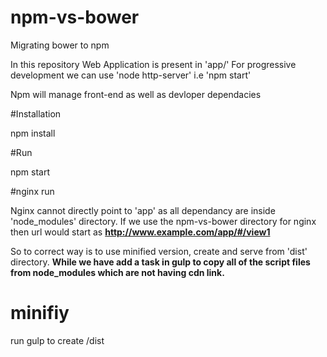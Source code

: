 # npm-vs-bower
Migrating bower to npm

In this repository Web Application is present in 'app/'
For progressive development we can use 'node http-server' i.e 'npm start'

Npm will manage front-end as well as devloper dependacies

#Installation

npm install

#Run

npm start

#nginx run

Nginx cannot directly point to 'app' as all dependancy are inside 'node_modules' directory.
If we use the npm-vs-bower directory for nginx then url would start as **http://www.example.com/app/#/view1**

So to correct way is to use minified version, create and serve from 'dist' directory.
**While we have add a task in gulp to copy all of the script files from node_modules which are not having cdn link.**

# minifiy

run gulp to create /dist 